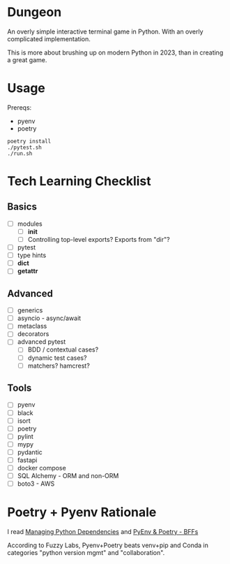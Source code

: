 # Dungeon 

An overly simple interactive terminal game in Python.  With an overly complicated implementation.

This is more about brushing up on modern Python in 2023, than in creating a great game.

# Usage

Prereqs:
- pyenv
- poetry


```
poetry install
./pytest.sh
./run.sh
```

# Tech Learning Checklist

## Basics

* [ ] modules
  * [ ] __init__
  * [ ] Controlling top-level exports?  Exports from "dir"?
* [ ] pytest
* [ ] type hints
* [ ] __dict__
* [ ] __getattr__

## Advanced

* [ ] generics
* [ ] asyncio - async/await
* [ ] metaclass
* [ ] decorators
* [ ] advanced pytest
  * [ ] BDD / contextual cases?
  * [ ] dynamic test cases?
  * [ ] matchers? hamcrest?

## Tools

* [ ] pyenv
* [ ] black
* [ ] isort
* [ ] poetry
* [ ] pylint
* [ ] mypy
* [ ] pydantic
* [ ] fastapi
* [ ] docker compose
* [ ] SQL Alchemy - ORM and non-ORM
* [ ] boto3 - AWS

# Poetry + Pyenv Rationale

I read [Managing Python Dependencies](https://www.fuzzylabs.ai/blog-post/managing-python-dependencies) and [PyEnv & Poetry - BFFs](https://dev.to/mattcale/pyenv-poetry-bffs-20k6)

According to Fuzzy Labs, Pyenv+Poetry beats venv+pip and Conda in categories "python version mgmt" and "collaboration".

